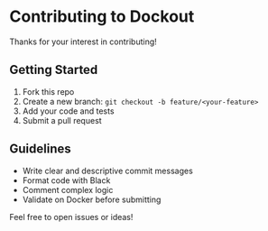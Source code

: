 # Contributing to Dockout

Thanks for your interest in contributing!

## Getting Started

1. Fork this repo
2. Create a new branch: `git checkout -b feature/<your-feature>`
3. Add your code and tests
4. Submit a pull request

## Guidelines

- Write clear and descriptive commit messages
- Format code with Black
- Comment complex logic
- Validate on Docker before submitting

Feel free to open issues or ideas!
